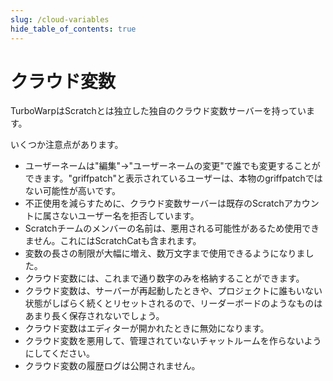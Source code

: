 ```yaml
---
slug: /cloud-variables
hide_table_of_contents: true
---
```


# クラウド変数

TurboWarpはScratchとは独立した独自のクラウド変数サーバーを持っています。

いくつか注意点があります。

 - ユーザーネームは"編集"→"ユーザーネームの変更"で誰でも変更することができます。"griffpatch"と表示されているユーザーは、本物のgriffpatchではない可能性が高いです。
 - 不正使用を減らすために、クラウド変数サーバーは既存のScratchアカウントに属さないユーザー名を拒否しています。
 - Scratchチームのメンバーの名前は、悪用される可能性があるため使用できません。これにはScratchCatも含まれます。
 - 変数の長さの制限が大幅に増え、数万文字まで使用できるようになりました。
 - クラウド変数には、これまで通り数字のみを格納することができます。
 - クラウド変数は、サーバーが再起動したときや、プロジェクトに誰もいない状態がしばらく続くとリセットされるので、リーダーボードのようなものはあまり長く保存されないでしょう。
 - クラウド変数はエディターが開かれたときに無効になります。
 - クラウド変数を悪用して、管理されていないチャットルームを作らないようにしてください。
 - クラウド変数の履歴ログは公開されません。
